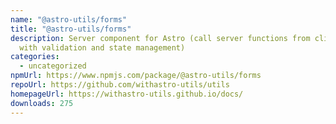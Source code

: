 ```yaml
---
name: "@astro-utils/forms"
title: "@astro-utils/forms"
description: Server component for Astro (call server functions from client side
  with validation and state management)
categories:
  - uncategorized
npmUrl: https://www.npmjs.com/package/@astro-utils/forms
repoUrl: https://github.com/withastro-utils/utils
homepageUrl: https://withastro-utils.github.io/docs/
downloads: 275
---
```

